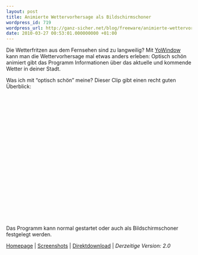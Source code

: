 ```yaml
---
layout: post
title: Animierte Wettervorhersage als Bildschirmschoner
wordpress_id: 719
wordpress_url: http://ganz-sicher.net/blog/freeware/animierte-wettervorhersage-als-bildschirmschoner/
date: 2010-03-27 00:53:01.000000000 +01:00
---
```

Die Wetterfritzen aus dem Fernsehen sind zu langweilig? Mit <a href="http://yowindow.com/">YoWindow</a> kann man die Wettervorhersage mal etwas anders erleben: 
Optisch schön animiert gibt das Programm Informationen über das aktuelle und kommende Wetter in deiner Stadt.
<!--more-->  
 
Was ich mit “optisch schön” meine? Dieser Clip gibt einen recht guten Überblick: <br />
<object width="425" height="355"><param name="movie" value="http://www.youtube.com/v/QItLw-0LFOE&amp;hl=en"></param><embed src="http://www.youtube.com/v/QItLw-0LFOE&amp;hl=en" type="application/x-shockwave-flash" width="425" height="355"></embed></object>

Das Programm kann normal gestartet oder auch als Bildschirmschoner festgelegt werden.

<div class="infobox">
<a href="http://yowindow.com/" class="homelink" target="_blank">Homepage</a> | <a href="http://yowindow.com/screenshots.html" class="imagelink" target="_blank">Screenshots</a> | <a href="http://yowindow.com/wimo/deploy/yosetup.exe" class="packagelink" target="_blank">Direktdownload</a> | <em class="info">Derzeitige Version: 2.0</em>
</div>
